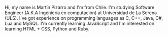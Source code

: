 Hi, my name is Martín Pizarro and I'm from Chile. I'm studying Software Engineer (A.K.A Ingeniería en computación) at Universidad de La Serena (ULS).
I've got experience on programming languages as C, C++, Java, C#, Lua and MySQL. I'm currently learning JavaScript and I'm interested on learning HTML + CSS, Python and Ruby. 
